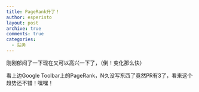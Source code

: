 ```yaml
---
title: PageRank升了！
author: esperisto
layout: post
archive: true
comments: true
categories:
  - 站务
---
```

刚刚郁闷了一下现在又可以高兴一下了，（倒！变化那么快）

看上边Google Toolbar上的PageRank，N久没写东西了竟然PR有3了，看来这个趋势还不错！嘿嘿！
